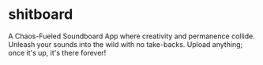 # shitboard

A Chaos-Fueled Soundboard App where creativity and permanence collide. Unleash your sounds into the wild with no take-backs. Upload anything; once it's up, it's there forever!